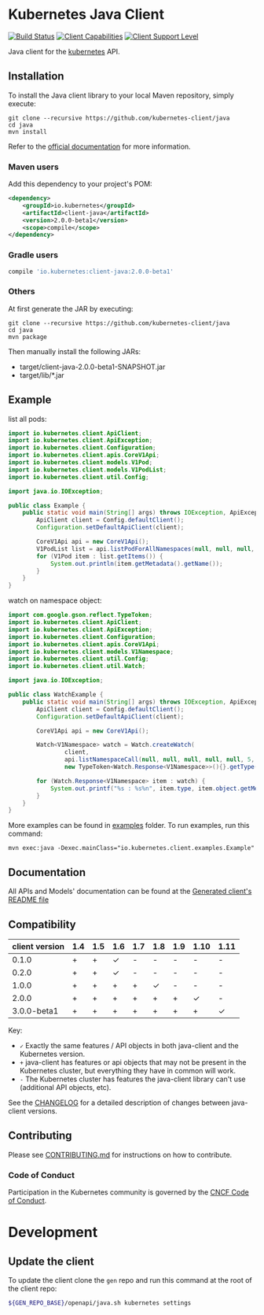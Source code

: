 # Kubernetes Java Client

[![Build Status](https://travis-ci.org/kubernetes-client/java.svg?branch=master)](https://travis-ci.org/kubernetes-client/java)
[![Client Capabilities](https://img.shields.io/badge/Kubernetes%20client-Silver-blue.svg?style=flat&colorB=C0C0C0&colorA=306CE8)](http://bit.ly/kubernetes-client-capabilities-badge)
[![Client Support Level](https://img.shields.io/badge/kubernetes%20client-beta-green.svg?style=flat&colorA=306CE8)](http://bit.ly/kubernetes-client-support-badge)

Java client for the [kubernetes](http://kubernetes.io/) API.

## Installation

To install the Java client library to your local Maven repository, simply execute:

```shell
git clone --recursive https://github.com/kubernetes-client/java
cd java
mvn install
```

Refer to the [official documentation](https://maven.apache.org/plugins/maven-deploy-plugin/usage.html) for more information.

### Maven users

Add this dependency to your project's POM:

```xml
<dependency>
    <groupId>io.kubernetes</groupId>
    <artifactId>client-java</artifactId>
    <version>2.0.0-beta1</version>
    <scope>compile</scope>
</dependency>
```

### Gradle users

```groovy
compile 'io.kubernetes:client-java:2.0.0-beta1'
```

### Others

At first generate the JAR by executing:

```
git clone --recursive https://github.com/kubernetes-client/java
cd java
mvn package
```

Then manually install the following JARs:

* target/client-java-2.0.0-beta1-SNAPSHOT.jar
* target/lib/*.jar

## Example

list all pods:

```java
import io.kubernetes.client.ApiClient;
import io.kubernetes.client.ApiException;
import io.kubernetes.client.Configuration;
import io.kubernetes.client.apis.CoreV1Api;
import io.kubernetes.client.models.V1Pod;
import io.kubernetes.client.models.V1PodList;
import io.kubernetes.client.util.Config;

import java.io.IOException;

public class Example {
    public static void main(String[] args) throws IOException, ApiException{
        ApiClient client = Config.defaultClient();
        Configuration.setDefaultApiClient(client);

        CoreV1Api api = new CoreV1Api();
        V1PodList list = api.listPodForAllNamespaces(null, null, null, null, null, null, null, null, null);
        for (V1Pod item : list.getItems()) {
            System.out.println(item.getMetadata().getName());
        }
    }
}
```

watch on namespace object:

```java
import com.google.gson.reflect.TypeToken;
import io.kubernetes.client.ApiClient;
import io.kubernetes.client.ApiException;
import io.kubernetes.client.Configuration;
import io.kubernetes.client.apis.CoreV1Api;
import io.kubernetes.client.models.V1Namespace;
import io.kubernetes.client.util.Config;
import io.kubernetes.client.util.Watch;

import java.io.IOException;

public class WatchExample {
    public static void main(String[] args) throws IOException, ApiException{
        ApiClient client = Config.defaultClient();
        Configuration.setDefaultApiClient(client);

        CoreV1Api api = new CoreV1Api();

        Watch<V1Namespace> watch = Watch.createWatch(
                client,
                api.listNamespaceCall(null, null, null, null, null, 5, null, null, Boolean.TRUE, null, null),
                new TypeToken<Watch.Response<V1Namespace>>(){}.getType());

        for (Watch.Response<V1Namespace> item : watch) {
            System.out.printf("%s : %s%n", item.type, item.object.getMetadata().getName());
        }
    }
}
```

More examples can be found in [examples](examples/) folder. To run examples, run this command:

```shell
mvn exec:java -Dexec.mainClass="io.kubernetes.client.examples.Example"
```

## Documentation

All APIs and Models' documentation can be found at the [Generated client's README file](kubernetes/README.md)

## Compatibility

|  client version  | 1.4              | 1.5              | 1.6              | 1.7              | 1.8              | 1.9         | 1.10       | 1.11       |
|------------------|------------------|------------------|------------------|------------------|------------------|-------------|------------|------------|
|  0.1.0           |  +               |  +               |  ✓               |  -               |  -               |  -          |  -         |  -         |
|  0.2.0           |  +               |  +               |  ✓               |  -               |  -               |  -          |  -         |  -         |
|  1.0.0           |  +               |  +               |  +               |  +               |  ✓               |  -          |  -         |  -         |
|  2.0.0           |  +               |  +               |  +               |  +               |  +               |  +          |  ✓         |  -         |
|  3.0.0-beta1     |  +               |  +               |  +               |  +               |  +               |  +          |  +         |  ✓         |

Key: 

* `✓` Exactly the same features / API objects in both java-client and the Kubernetes
  version.
* `+` java-client has features or api objects that may not be present in the
  Kubernetes cluster, but everything they have in common will work.
* `-` The Kubernetes cluster has features the java-client library can't use
  (additional API objects, etc).

See the [CHANGELOG](./CHANGELOG.md) for a detailed description of changes
between java-client versions.

## Contributing

Please see [CONTRIBUTING.md](CONTRIBUTING.md) for instructions on how to contribute.

### Code of Conduct

Participation in the Kubernetes community is governed by the [CNCF Code of Conduct](https://github.com/cncf/foundation/blob/master/code-of-conduct.md).

# Development

## Update the client

To update the client clone the `gen` repo and run this command at the root of the client repo:

```bash
${GEN_REPO_BASE}/openapi/java.sh kubernetes settings
```
